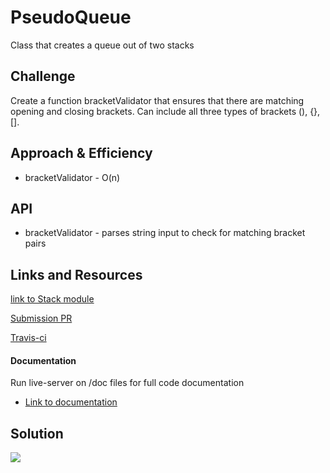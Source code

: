 # PseudoQueue

Class that creates a queue out of two stacks

## Challenge

Create a function bracketValidator that ensures that there are matching opening and closing brackets. Can include all three types of brackets (), {}, [].

## Approach & Efficiency
* bracketValidator - O(n)

## API
* bracketValidator - parses string input to check for matching bracket pairs


## Links and Resources
[link to Stack module](https://github.com/tskyles-401-advanced-javascript/data-structures-and-algorithims/tree/stack-queue/Data-Structures/Stack-Queue)

[Submission PR](https://github.com/tskyles-401-advanced-javascript/data-structures-and-algorithims/pull/10)

[Travis-ci](https://travis-ci.com/tskyles-401-advanced-javascript/data-structures-and-algorithims)

#### Documentation
Run live-server on /doc files for full code documentation
* [Link to documentation](https://github.com/tskyles-401-advanced-javascript/data-structures-and-algorithims/tree/master/code-challenges/13-multiBracketValidation/docs)

## Solution

![](../assets/13-bracketValidation.jpg)
